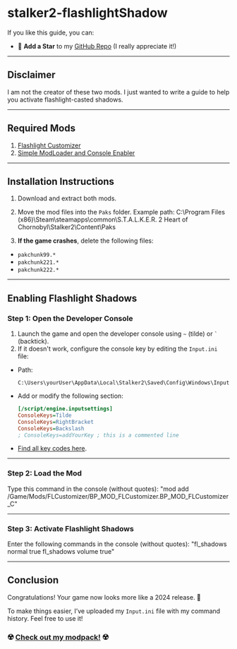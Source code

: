 # stalker2-flashlightShadow

If you like this guide, you can:
- 🌟 **Add a Star** to my [GitHub Repo](https://github.com/lupri95w19/stalker2-flashlightShadow) (I really appreciate it!)


---

## **Disclaimer**
I am not the creator of these two mods. I just wanted to write a guide to help you activate flashlight-casted shadows.

---

## **Required Mods**
1. [Flashlight Customizer](https://www.nexusmods.com/stalker2heartofchornobyl/mods/221?tab=posts)
2. [Simple ModLoader and Console Enabler](https://www.nexusmods.com/stalker2heartofchornobyl/mods/304?tab=files&BH=0)

---

## **Installation Instructions**

1. Download and extract both mods.
2. Move the mod files into the `Paks` folder. Example path:
C:\Program Files (x86)\Steam\steamapps\common\S.T.A.L.K.E.R. 2 Heart of Chornobyl\Stalker2\Content\Paks

3. **If the game crashes**, delete the following files:
- `pakchunk99.*`
- `pakchunk221.*`
- `pakchunk222.*`

---

## **Enabling Flashlight Shadows**

### **Step 1: Open the Developer Console**
1. Launch the game and open the developer console using `~` (tilde) or `` ` `` (backtick).
2. If it doesn't work, configure the console key by editing the `Input.ini` file:
- Path:
  ```
  C:\Users\yourUser\AppData\Local\Stalker2\Saved\Config\Windows\Input.ini
  ```
- Add or modify the following section:
  ```ini
  [/script/engine.inputsettings]
  ConsoleKeys=Tilde
  ConsoleKeys=RightBracket
  ConsoleKeys=Backslash
  ; ConsoleKeys=addYourKey ; this is a commented line
  ```
- [Find all key codes here](https://nerivec.github.io/old-ue4-wiki/pages/list-of-keygamepad-input-names.html).

---

### **Step 2: Load the Mod**
Type this command in the console (without quotes):
"mod add /Game/Mods/FLCustomizer/BP_MOD_FLCustomizer.BP_MOD_FLCustomizer_C"

---

### **Step 3: Activate Flashlight Shadows**
Enter the following commands in the console (without quotes):
"fl_shadows normal true fl_shadows volume true"

---

## **Conclusion**
Congratulations! Your game now looks more like a 2024 release. 🎉

To make things easier, I’ve uploaded my `Input.ini` file with my command history. Feel free to use it!

### ☢️ [Check out my modpack!](https://www.nexusmods.com/stalker2heartofchornobyl/mods/402) ☢️

